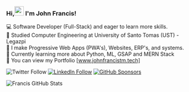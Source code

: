### Hi,<img src="https://raw.githubusercontent.com/MartinHeinz/MartinHeinz/master/wave.gif" width="25px"> I'm John Francis! 

 💻 Software Developer (Full-Stack) and eager to learn more skills. <br/>
 📖 Studied Computer Engineering at University of Santo Tomas (UST) - Legazpi <br/>
 📲 I make Progressive Web Apps (PWA's), Websites, ERP's, and systems. <br/>
 🤔 Currently learning more about Python, ML, GSAP and MERN Stack <br/>
 💬 You can view my Portfolio [www.johnfrancistm.tech] <br/>

![Twitter Follow](https://img.shields.io/twitter/follow/johnfrancistm?label=Twitter%20&style=social)
[![LinkedIn Follow](https://img.shields.io/badge/LinkedIn-Follow-blue?style=social&logo=linkedin)](https://www.linkedin.com/in/john-francis-tamondong-866055232/)
[![GitHub Sponsors](https://img.shields.io/badge/GitHub-Sponsors-orange?style=social&logo=github)](https://github.com/sponsors/fraanciisq)





![Francis GitHub Stats](https://github-readme-stats.vercel.app/api?username=fraanciisq&show_icons=true&theme=radical)


